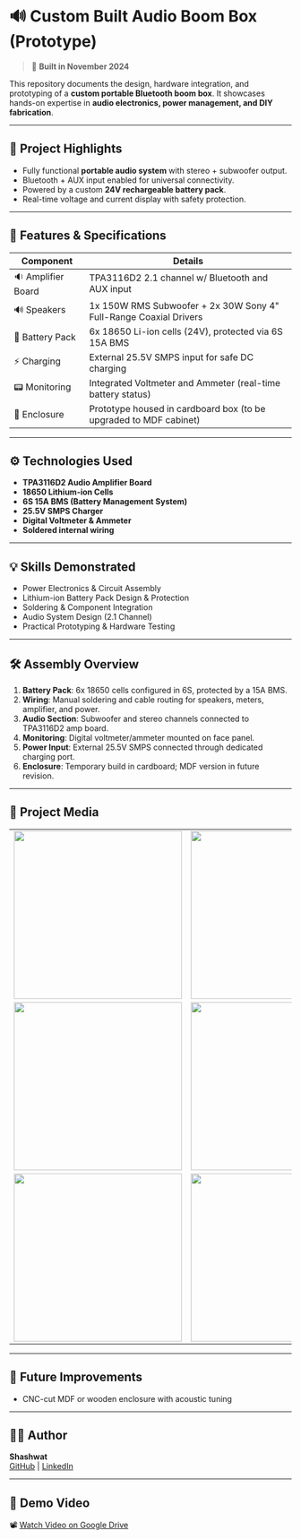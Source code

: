 # 🔊 Custom Built Audio Boom Box (Prototype)

> 📅 **Built in November 2024**

This repository documents the design, hardware integration, and prototyping of a **custom portable Bluetooth boom box**. It showcases hands-on expertise in **audio electronics, power management, and DIY fabrication**.

---

## 🎯 Project Highlights

- Fully functional **portable audio system** with stereo + subwoofer output.
- Bluetooth + AUX input enabled for universal connectivity.
- Powered by a custom **24V rechargeable battery pack**.
- Real-time voltage and current display with safety protection.

---

## 🔧 Features & Specifications

| Component                        | Details                                                              |
|----------------------------------|----------------------------------------------------------------------|
| 🔉 Amplifier Board               | TPA3116D2 2.1 channel w/ Bluetooth and AUX input                     |
| 🔊 Speakers                      | 1x 150W RMS Subwoofer + 2x 30W Sony 4" Full-Range Coaxial Drivers    |
| 🔋 Battery Pack                  | 6x 18650 Li-ion cells (24V), protected via 6S 15A BMS                |
| ⚡ Charging                      | External 25.5V SMPS input for safe DC charging                       |
| 📟 Monitoring                    | Integrated Voltmeter and Ammeter (real-time battery status)          |
| 🧰 Enclosure                     | Prototype housed in cardboard box (to be upgraded to MDF cabinet)    |

---

## ⚙️ Technologies Used

- **TPA3116D2 Audio Amplifier Board**
- **18650 Lithium-ion Cells**
- **6S 15A BMS (Battery Management System)**
- **25.5V SMPS Charger**
- **Digital Voltmeter & Ammeter**
- **Soldered internal wiring**

---

## 💡 Skills Demonstrated

- Power Electronics & Circuit Assembly  
- Lithium-ion Battery Pack Design & Protection  
- Soldering & Component Integration  
- Audio System Design (2.1 Channel)  
- Practical Prototyping & Hardware Testing  

---

## 🛠️ Assembly Overview

1. **Battery Pack**: 6x 18650 cells configured in 6S, protected by a 15A BMS.
2. **Wiring**: Manual soldering and cable routing for speakers, meters, amplifier, and power.
3. **Audio Section**: Subwoofer and stereo channels connected to TPA3116D2 amp board.
4. **Monitoring**: Digital voltmeter/ammeter mounted on face panel.
5. **Power Input**: External 25.5V SMPS connected through dedicated charging port.
6. **Enclosure**: Temporary build in cardboard; MDF version in future revision.

---

## 📸 Project Media

<table>
  <tr>
    <td><img src="Custom_Built_Audio_Boom_Box.jpg" width="300"/></td>
    <td><img src="Custom_Built_Audio_Boom_Box_Charging_Monitor.jpg" width="300"/></td>
  </tr>
  <tr>
    <td><img src="Custom_Built_Audio_Boom_Box_Battery_Pack.jpg" width="300"/></td>
    <td><img src="Custom_Built_Audio_Boom_Box_BMS.jpg" width="300"/></td>
  </tr>
  <tr>
    <td><img src="Custom_Built_Audio_Boom_Box_Inside.jpg" width="300"/></td>
    <td><img src="Custom_Built_Audio_Boom_Box_Back.jpg" width="300"/></td>
  </tr>
</table>



---

## 🚀 Future Improvements

- CNC-cut MDF or wooden enclosure with acoustic tuning

---

## 👨‍💻 Author

**Shashwat**  
[GitHub](https://github.com/shashwatanand29) | [LinkedIn](https://www.linkedin.com/in/shashwat-anand-b85509209/)

---


## 🎥 Demo Video 

📽️ [Watch Video on Google Drive](https://drive.google.com/drive/folders/1TNvkKNu4axBeoHTYECP6J2ObiK9xANx6?usp=drive_link)  
